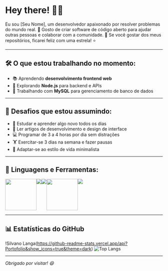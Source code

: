 # Hey there! 👋😄

Eu sou [Seu Nome], um desenvolvedor apaixonado por resolver problemas do mundo real. 🚀
Gosto de criar software de código aberto para ajudar outras pessoas e colaborar com a comunidade. 🌱
Se você gostar dos meus repositórios, ficarei feliz com uma estrela! ⭐

---

## 🛠️ O que estou trabalhando no momento:
- 📚 Aprendendo **desenvolvimento frontend web**
- 📱 Explorando **Node.js** para backend e APIs
- 💾 Trabalhando com **MySQL** para gerenciamento de banco de dados

---

## 💪 Desafios que estou assumindo:
- 🧠 Estudar e aprender algo novo todos os dias
- 📖 Ler artigos de desenvolvimento e design de interface
- 💻 Programar de 3 a 4 horas por dia sem distrações
- 🏋️ Exercitar-se 3 dias na semana e fazer pausas
- 🌱 Adaptar-se ao estilo de vida minimalista

---

## 🧰 Linguagens e Ferramentas:
<div style="display: flex;">
  <img src="https://user-images.githubusercontent.com/74038190/212257454-16e3712e-945a-4ca2-b238-408ad0bf87e6.gif" width="100">
  <img src="https://img.shields.io/badge/HTML5-E34F26?style=for-the-badge&logo=html5&logoColor=white"/>
  <img src="https://img.shields.io/badge/CSS3-1572B6?style=for-the-badge&logo=css3&logoColor=white"/>
  <img src="https://user-images.githubusercontent.com/74038190/212257460-738ff738-247f-4445-a718-cdd0ca76e2db.gif" width="100">
  <img src="https://img.shields.io/badge/MySQL%20Workbench-4479A1?style=for-the-badge&logo=mysql&logoColor=white"/>
</div>

---

## 📊 Estatísticas do GitHub
!Silvano Langa(https://github-readme-stats.vercel.app/api?Portofolio&show_icons=true&theme=dark)
![Top Langs](https://github-readme-stats.vercel.app/api/top-langs/?username=seu-usuario&layout=compact&theme=dark)

---

*Obrigado por visitar! 😄*


